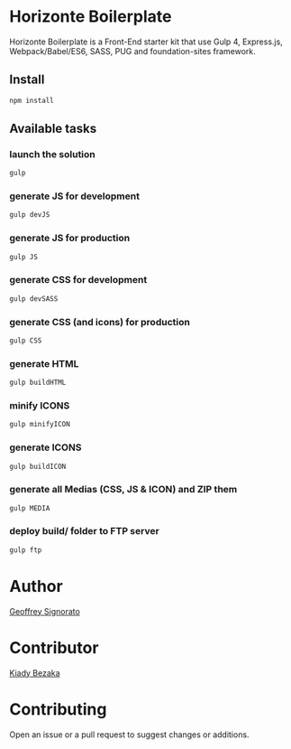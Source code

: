 # Horizonte Boilerplate

Horizonte Boilerplate is a Front-End starter kit that use Gulp 4, Express.js, Webpack/Babel/ES6, SASS, PUG and foundation-sites framework.

## Install

```sh
npm install
```

## Available tasks

### launch the solution
```sh
gulp
```

### generate JS for development
```sh
gulp devJS
```

### generate JS for production
```sh
gulp JS
```

### generate CSS for development
```sh
gulp devSASS
```

### generate CSS (and icons) for production
```sh
gulp CSS
```

### generate HTML
```sh
gulp buildHTML
```

### minify ICONS
```sh
gulp minifyICON
```

### generate ICONS
```sh
gulp buildICON
```

### generate all Medias (CSS, JS & ICON) and ZIP them
```sh
gulp MEDIA
```

### deploy build/ folder to FTP server
```sh
gulp ftp
```

# Author

[Geoffrey Signorato](https://github.com/geosenna/)

# Contributor

[Kiady Bezaka](https://github.com/kiadybezaka)

# Contributing

Open an issue or a pull request to suggest changes or additions.

